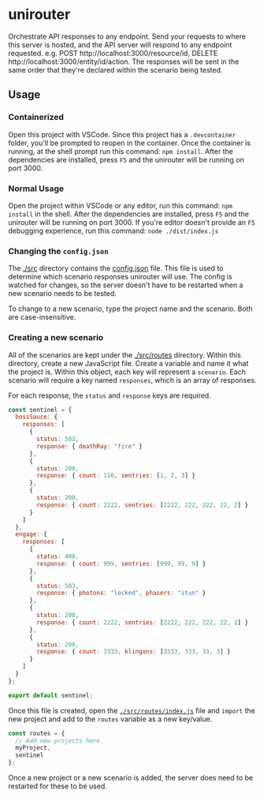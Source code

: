 # unirouter

Orchestrate API responses to any endpoint. Send your requests to where this server is hosted, and the API server will respond to any endpoint requested. e.g. POST http://localhost:3000/resource/id, DELETE http://localhost:3000/entity/id/action.
The responses will be sent in the same order that they're declared within the scenario being tested.

## Usage

### Containerized

Open this project with VSCode. Since this project has a `.devcontainer` folder, you'll be prompted to reopen in the container. Once the container is running, at the shell prompt run this command: `npm install`. After the dependencies are installed, press `F5` and the unirouter will be running on port 3000.

### Normal Usage

Open the project within VSCode or any editor, run this command: `npm install` in the shell. After the dependencies are installed, press `F5` and the unirouter will be running on port 3000.
If you're editor doesn't provide an `F5` debugging experience, run this command: `node ./dist/index.js`

### Changing the `config.json`

The [./src](./src) directory contains the [config.json](./src/config.json) file. This file is used to determine which scenario responses unirouter will use. The config is watched for changes, so the server doesn't have to be restarted when a new scenario needs to be tested.

To change to a new scenario, type the project name and the scenario. Both are case-insensitive.

### Creating a new scenario

All of the scenarios are kept under the [./src/routes](./src/routes) directory. Within this directory, create a new JavaScript file. Create a variable and name it what the project is. Within this object, each key will represent a `scenario`. Each scenario will require a key named `responses`, which is an array of responses.

For each response, the `status` and `response` keys are required.

```javascript
const sentinel = {
  bossSauce: {
    responses: [
      {
        status: 503,
        response: { deathRay: "fire" }
      },
      {
        status: 200,
        response: { count: 116, sentries: [1, 2, 3] }
      },
      {
        status: 200,
        response: { count: 2222, sentries: [2222, 222, 222, 22, 2] }
      }
    ]
  },
  engage: {
    responses: [
      {
        status: 400,
        response: { count: 999, sentries: [999, 99, 9] }
      },
      {
        status: 503,
        response: { photons: "locked", phasers: "stun" }
      },
      {
        status: 200,
        response: { count: 2222, sentries: [2222, 222, 222, 22, 2] }
      },
      {
        status: 200,
        response: { count: 3333, klingons: [3333, 333, 33, 3] }
      }
    ]
  }
};

export default sentinel;
```

Once this file is created, open the [`./src/routes/index.js`](./src/routes/index.js) file and `import` the new project and add to the `routes` variable as a new key/value.

```javascript
const routes = {
  // Add new projects here.
  myProject,
  sentinel
};
```

Once a new project or a new scenario is added, the server does need to be restarted for these to be used.
